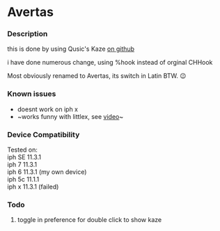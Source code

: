 # Avertas

### Description

this is done by using Qusic's Kaze [on github](https://github.com/Qusic/Kaze)

i have done numerous change, using %hook instead of orginal CHHook

Most obviously renamed to Avertas, its switch in Latin BTW. 😉

### Known issues
* doesnt work on iph x
* ~works funny with littlex, see [video](https://imgur.com/gallery/jNBa2lU)~

### Device Compatibility
Tested on: <br/>
iph SE 11.3.1 <br/>
iph 7  11.3.1 <br/>
iph 6  11.3.1 (my own device)<br/>
iph 5c 11.1.1 <br/>
iph x  11.3.1 (failed)<br/>



### Todo
1. toggle in preference for double click to show kaze



